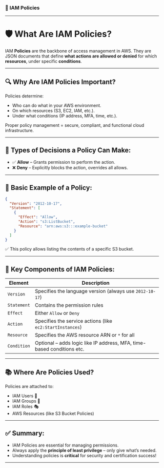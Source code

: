 ### 📄 IAM Policies
---

# 🛡️ What Are IAM Policies?

IAM **Policies** are the backbone of access management in AWS. They are JSON documents that define **what actions are allowed or denied** for which **resources**, under specific **conditions**.

---

## 🔍 Why Are IAM Policies Important?

Policies determine:

- Who can do what in your AWS environment.
- On which resources (S3, EC2, IAM, etc.).
- Under what conditions (IP address, MFA, time, etc.).

Proper policy management = secure, compliant, and functional cloud infrastructure.

---

## 🧠 Types of Decisions a Policy Can Make:

- ✅ **Allow** – Grants permission to perform the action.
- ❌ **Deny** – Explicitly blocks the action, overrides all allows.

---

## 🧾 Basic Example of a Policy:

```json
{
  "Version": "2012-10-17",
  "Statement": [
    {
      "Effect": "Allow",
      "Action": "s3:ListBucket",
      "Resource": "arn:aws:s3:::example-bucket"
    }
  ]
}

```

✅ This policy allows listing the contents of a specific S3 bucket.

---

## 📌 Key Components of IAM Policies:

| Element       | Description                                                                 |
|---------------|-----------------------------------------------------------------------------|
| `Version`     | Specifies the language version (always use `2012-10-17`)                    |
| `Statement`   | Contains the permission rules                                               |
| `Effect`      | Either `Allow` or `Deny`                                                    |
| `Action`      | Specifies the service actions (like `ec2:StartInstances`)                   |
| `Resource`    | Specifies the AWS resource ARN or `*` for all                              |
| `Condition`   | Optional – adds logic like IP address, MFA, time-based conditions etc.      |

---

## 📚 Where Are Policies Used?

Policies are attached to:
- IAM Users 👤
- IAM Groups 👥
- IAM Roles 🎭
- AWS Resources (like S3 Bucket Policies)

---

## ✅ Summary:

- IAM Policies are essential for managing permissions.
- Always apply the **principle of least privilege** – only give what’s needed.
- Understanding policies is **critical** for security and certification success!

---
